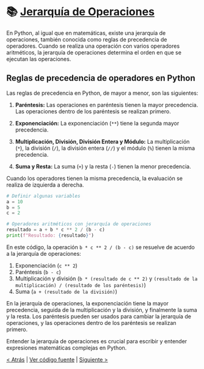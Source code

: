 # 📚 [Jerarquía de Operaciones](https://github.com/YonRasgg/Curso-de-Python-Desde-Cero/blob/main/2.%20Operadores%20Aritmeticos/3.JerarquiaOperaciones.py)

En Python, al igual que en matemáticas, existe una jerarquía de operaciones, también conocida como reglas de precedencia de operadores. Cuando se realiza una operación con varios operadores aritméticos, la jerarquía de operaciones determina el orden en que se ejecutan las operaciones.

## Reglas de precedencia de operadores en Python

Las reglas de precedencia en Python, de mayor a menor, son las siguientes:

1. **Paréntesis:** Las operaciones en paréntesis tienen la mayor precedencia. Las operaciones dentro de los paréntesis se realizan primero.

2. **Exponenciación:** La exponenciación (`**`) tiene la segunda mayor precedencia.

3. **Multiplicación, División, División Entera y Módulo:** La multiplicación (`*`), la división (`/`), la división entera (`//`) y el módulo (`%`) tienen la misma precedencia.

4. **Suma y Resta:** La suma (`+`) y la resta (`-`) tienen la menor precedencia.

Cuando los operadores tienen la misma precedencia, la evaluación se realiza de izquierda a derecha.

```python
# Definir algunas variables
a = 10
b = 5
c = 2

# Operadores aritméticos con jerarquía de operaciones
resultado = a + b * c ** 2 / (b - c)
print(f"Resultado: {resultado}")
```

En este código, la operación `b * c ** 2 / (b - c)` se resuelve de acuerdo a la jerarquía de operaciones:

1. Exponenciación (`c ** 2`)
2. Paréntesis (`b - c`)
3. Multiplicación y división (`b * (resultado de c ** 2)` y `(resultado de la multiplicación) / (resultado de los paréntesis)`)
4. Suma (`a + (resultado de la división)`)

En la jerarquía de operaciones, la exponenciación tiene la mayor precedencia, seguida de la multiplicación y la división, y finalmente la suma y la resta. Los paréntesis pueden ser usados para cambiar la jerarquía de operaciones, y las operaciones dentro de los paréntesis se realizan primero.

Entender la jerarquía de operaciones es crucial para escribir y entender expresiones matemáticas complejas en Python.

[< Atrás](https://github.com/YonRasgg/Curso-de-Python-Desde-Cero/blob/main/2.%20Operadores%20Aritmeticos/2.OperadoresAritmeticosVariable.md) | [Ver código fuente](https://github.com/YonRasgg/Curso-de-Python-Desde-Cero/blob/main/2.%20Operadores%20Aritmeticos/3.JerarquiaOperaciones.py) | [Siguiente >](https://github.com/YonRasgg/Curso-de-Python-Desde-Cero/blob/main/2.%20Operadores%20Aritmeticos/Ejecercicios.md)
